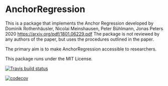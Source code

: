 # AnchorRegression

This is a package that implements the Anchor Regression developed by Dominik Rothenhäusler, Nicolai Meinshausen, Peter Bühlmann, Jonas Peters 2020 https://arxiv.org/pdf/1801.06229.pdf
The package is not reviewed by any authors of the paper, but uses the procedures outlined in the paper. 

The primary aim is to make AnchorRegression accessible to researchers. 

This package runs under the MIT License.

<!-- badges: start -->
[![Travis build status](https://travis-ci.com/simzim96/AnchorRegression.svg?branch=master)](https://travis-ci.com/simzim96/AnchorRegression)
<!-- badges: end -->

[![codecov](https://codecov.io/gh/simzim96/AnchorRegression/branch/master/graph/badge.svg?token=BPQQ90QPRI)](https://codecov.io/gh/simzim96/AnchorRegression)
